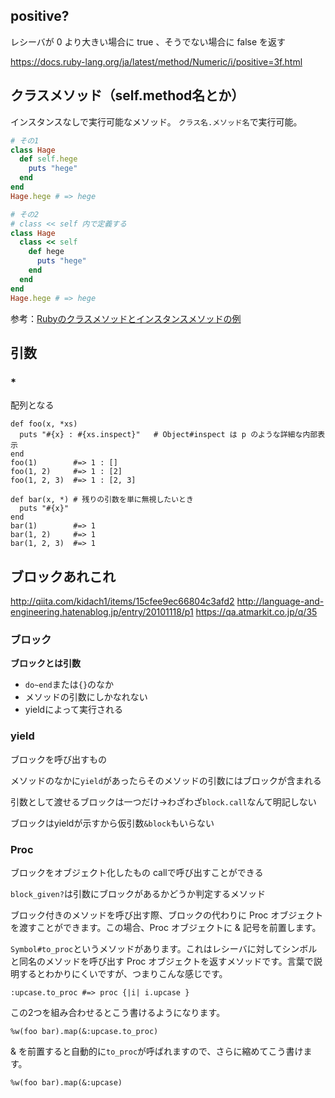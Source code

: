 ## positive?
レシーバが 0 より大きい場合に true 、そうでない場合に false を返す

https://docs.ruby-lang.org/ja/latest/method/Numeric/i/positive=3f.html

## クラスメソッド（self.method名とか）
インスタンスなしで実行可能なメソッド。
`クラス名.メソッド名`で実行可能。

```ruby
# その1
class Hage
  def self.hege
    puts "hege"
  end
end
Hage.hege # => hege

# その2
# class << self 内で定義する
class Hage
  class << self
    def hege
      puts "hege"
    end
  end
end
Hage.hege # => hege
```

参考：[Rubyのクラスメソッドとインスタンスメソッドの例](https://qiita.com/tbpgr/items/56eb65c0ea5882abbb07)

## 引数
### *
配列となる
```
def foo(x, *xs)
  puts "#{x} : #{xs.inspect}"   # Object#inspect は p のような詳細な内部表示
end
foo(1)        #=> 1 : []
foo(1, 2)     #=> 1 : [2]
foo(1, 2, 3)  #=> 1 : [2, 3]

def bar(x, *) # 残りの引数を単に無視したいとき
  puts "#{x}"
end
bar(1)        #=> 1
bar(1, 2)     #=> 1
bar(1, 2, 3)  #=> 1
```


## ブロックあれこれ
http://qiita.com/kidach1/items/15cfee9ec66804c3afd2
http://language-and-engineering.hatenablog.jp/entry/20101118/p1
https://qa.atmarkit.co.jp/q/35

### ブロック
**ブロックとは引数**

- `do~end`または`{}`のなか
- メソッドの引数にしかなれない
- yieldによって実行される

### yield
ブロックを呼び出すもの

メソッドのなかに`yield`があったらそのメソッドの引数にはブロックが含まれる

引数として渡せるブロックは一つだけ→わざわざ`block.call`なんて明記しない

ブロックはyieldが示すから仮引数`&block`もいらない

### Proc
ブロックをオブジェクト化したもの
callで呼び出すことができる

`block_given?`は引数にブロックがあるかどうか判定するメソッド

ブロック付きのメソッドを呼び出す際、ブロックの代わりに Proc オブジェクトを渡すことができます。この場合、Proc オブジェクトに & 記号を前置します。


`Symbol#to_proc`というメソッドがあります。これはレシーバに対してシンボルと同名のメソッドを呼び出す Proc オブジェクトを返すメソッドです。言葉で説明するとわかりにくいですが、つまりこんな感じです。

```
:upcase.to_proc #=> proc {|i| i.upcase }
```

この2つを組み合わせるとこう書けるようになります。

```
%w(foo bar).map(&:upcase.to_proc)
```

& を前置すると自動的に`to_proc`が呼ばれますので、さらに縮めてこう書けます。

```
%w(foo bar).map(&:upcase)
```
